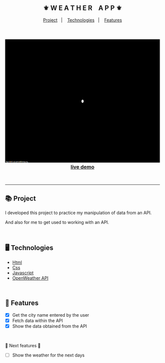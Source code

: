 <div align="center">
    <h2>⚜️ W E A T H E R &nbsp;&nbsp; A P P ⚜️</h2>
</div>

<p align="center">
    <a href="#-project">Project</a>&nbsp;&nbsp;&nbsp;|&nbsp;&nbsp;&nbsp;
    <a href="#-technologies">Technologies</a>&nbsp;&nbsp;&nbsp;|&nbsp;&nbsp;&nbsp;
    <a href="#-features">Features</a>
</p>

<br>

<h3 align="center">
    <img src="./.github/readme-gif.gif" alt="project gif" height="400px">
    <br>
    <a href="https://erickks.github.io/weather-app/">live demo</a>
</h3>

<br><hr>

## 📚 Project
<p>I developed this project to practice my manipulation of data from an API.</p>
<p>And also for me to get used to working with an API.</p>

<br>

## 🖥 Technologies
  * [Html](https://www.w3schools.com/html/)
  * [Css](https://www.w3schools.com/css/)
  * [Javascript](https://www.javascripttutorial.net/)
  * [OpenWeather API](https://openweathermap.org/)

<br>

## 🧾 Features
- [x] Get the city name entered by the user
- [x] Fetch data within the API
- [x] Show the data obtained from the API

<br>

🚧 Next features 🚧
- [ ] Show the weather for the next days
